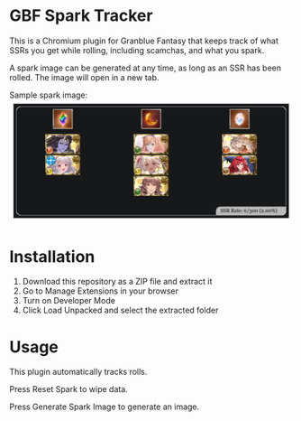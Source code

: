 # GBF Spark Tracker

This is a Chromium plugin for Granblue Fantasy that keeps track of what SSRs you get while rolling, including scamchas, and what you spark.

A spark image can be generated at any time, as long as an SSR has been rolled. The image will open in a new tab.

Sample spark image:
![Sample spark image](./images/sample.png)

# Installation
1. Download this repository as a ZIP file and extract it
2. Go to Manage Extensions in your browser
3. Turn on Developer Mode
4. Click Load Unpacked and select the extracted folder

# Usage
This plugin automatically tracks rolls.

Press Reset Spark to wipe data.

Press Generate Spark Image to generate an image.
